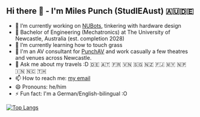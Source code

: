 ## Hi there 👋 - I'm Miles Punch (StudIEAust) 🇦🇺🇩🇪

- 🔭 I’m currently working on [NUBots](https://www.newcastle.edu.au/research/centre/newcastle-robotics-laboratory/nubots), tinkering with hardware design
- 📖 Bachelor of Engineering (Mechatronics) at The University of Newcastle, Australia (est. completion 2028)
- 🌱 I’m currently learning how to touch grass
- 💼 I'm an AV consultant for [PunchAV](https://punchav.com) and work casually a few theatres and venues across Newcastle.
- 💬 Ask me about my travels :D 🇩🇪 🇦🇹 🇫🇷 🇻🇳 🇸🇬 🇳🇿 🇫🇯 🇲🇾 🇳🇵 🇮🇳 🇳🇨 🇹🇭
- 📫 How to reach me: [my email](mailto:miles@punchav.com)
- 😄 Pronouns: he/him
- ⚡ Fun fact: I'm a German/English-bilingual :O

[![Top Langs](https://github-readme-stats.vercel.app/api/top-langs/?username=miles-p)](https://github.com/anuraghazra/github-readme-stats)
